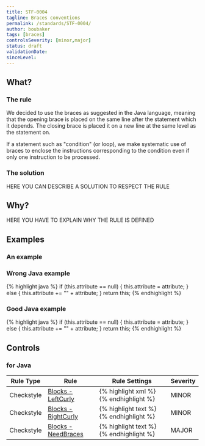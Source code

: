 ```yaml
---
title: STF-0004
tagline: Braces conventions
permalink: /standards/STF-0004/
author: boubaker
tags: [braces]
controlsSeverity: [minor,major]
status: draft
validationDate:
sinceLevel:
---
```


<a name="what"></a>
## What?

### <i class="fa fa-info-circle"></i> The rule

We decided to use the braces as suggested in the Java language, meaning that the opening brace is placed on the same line after
 the statement which it depends. The closing brace is placed it on a new line at the same level as the statement on.

<div class="alert alert-danger" role="alert"><i class="fa fa-minus-circle pull-right"></i>
If a statement such as "condition" (or loop), we make systematic use of braces to enclose the instructions corresponding to the
 condition even if only one instruction to be processed.
</div>


### <i class="fa fa-lightbulb-o"></i> The solution

HERE YOU CAN DESCRIBE A SOLUTION TO RESPECT THE RULE

<a name="why"></a>
## Why?

HERE YOU HAVE TO EXPLAIN WHY THE RULE IS DEFINED

<a name="examples"></a>
## Examples

### An example

<div class="panel panel-danger">
  <div class="panel-heading">
    <h3 class="panel-title"><i class="fa fa-thumbs-down pull-right"></i> Wrong Java example</h3>
  </div>
  <div class="panel-body">

{% highlight java %}
    if (this.attribute == null)
    {
      this.attribute = attribute;
    }
    else
    {
      this.attribute += "" + attribute;
    }
    return this;
{% endhighlight %}

  </div>
</div>


<div class="panel panel-success">
  <div class="panel-heading">
    <h3 class="panel-title"><i class="fa fa-thumbs-up pull-right"></i> Good Java example</h3>
  </div>
  <div class="panel-body">

{% highlight java %}
    if (this.attribute == null) {
      this.attribute = attribute;
    } else {
      this.attribute += "" + attribute;
    }
    return this;
{% endhighlight %}

  </div>
</div>


<a name="controls"></a>
## <i class="fa fa-shield"></i> Controls

### for Java

<div class="table-responsive">
  <table class="table">
    <thead>
      <tr>
        <th>Rule Type</th>
        <th>Rule</th>
        <th>Rule Settings</th>
        <th>Severity</th>
      </tr>
    </thead>
    <tbody>
    <tr>
      <td>Checkstyle</td>
      <td><a href="http://checkstyle.sourceforge.net/config_blocks.html#LeftCurly">Blocks - LeftCurly</a></td>
       <td>
{% highlight xml %}
<module name="LeftCurly">
    <property name="option" value="eol"/>
</module>
{% endhighlight %}
       </td>
       <td>MINOR</td>
     </tr>
     <tr>
       <td>Checkstyle</td>
       <td><a href="http://checkstyle.sourceforge.net/config_blocks.html#RightCurly" >Blocks - RightCurly</a></td>
       <td>
{% highlight text %}
<module name="RightCurly">
    <property name="option" value="same"/>
    <property name="shouldStartLine" value="true"/>
</module>
{% endhighlight %}
       </td>
       <td>MINOR</td>
     </tr>
     <tr>
       <td>Checkstyle</td>
       <td><a href="http://checkstyle.sourceforge.net/config_blocks.html#NeedBraces" >Blocks - NeedBraces</a></td>
       <td>
{% highlight text %}
<module name="NeedBraces"/>
{% endhighlight %}
       </td>
       <td>MAJOR</td>
     </tr>
   </tbody>
  </table>
</div>
